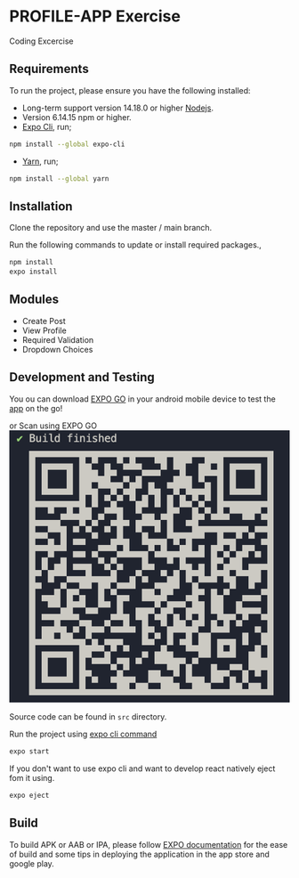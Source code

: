 # PROFILE-APP Exercise

Coding Excercise

## Requirements

To run the project, please ensure you have the following installed:

- Long-term support version 14.18.0 or higher [Nodejs](https://nodejs.org/en/).
- Version 6.14.15 npm or higher.
- [Expo Cli](https://docs.expo.dev/), run;

```bash
npm install --global expo-cli
```

- [Yarn](https://classic.yarnpkg.com/lang/en/docs/install/#windows-stable), run;

```bash
npm install --global yarn
```

## Installation

Clone the repository and use the master / main branch.

Run the following commands to update or install required packages.,

```bash
npm install
expo install
```

## Modules

- Create Post
- View Profile
- Required Validation
- Dropdown Choices

## Development and Testing

You ou can download [EXPO GO](https://play.google.com/store/apps/details?id=host.exp.exponent&hl=en&gl=US) in your android mobile device to test the [app](https://expo.dev/@vagenodipa/my-profile-app) on the go!

or Scan using EXPO GO
![My Image](images/qr.png)

Source code can be found in `src` directory.

Run the project using [expo cli command](https://docs.expo.dev/workflow/expo-cli/#expo-start)

```bash
expo start
```

If you don't want to use expo cli and want to develop react natively eject fom it using.

```bash
expo eject
```

## Build

To build APK or AAB or IPA, please follow [EXPO documentation](https://docs.expo.dev/build/introduction/) for the ease of build and some tips in deploying the application in the app store and google play.
